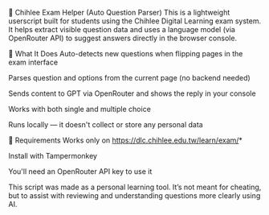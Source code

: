 🧠 Chihlee Exam Helper (Auto Question Parser)
This is a lightweight userscript built for students using the Chihlee Digital Learning exam system. It helps extract visible question data and uses a language model (via OpenRouter API) to suggest answers directly in the browser console.

🚀 What It Does
Auto-detects new questions when flipping pages in the exam interface

Parses question and options from the current page (no backend needed)

Sends content to GPT via OpenRouter and shows the reply in your console

Works with both single and multiple choice

Runs locally — it doesn't collect or store any personal data

🔧 Requirements
Works only on https://dlc.chihlee.edu.tw/learn/exam/*

Install with Tampermonkey

You'll need an OpenRouter API key to use it

This script was made as a personal learning tool. It’s not meant for cheating, but to assist with reviewing and understanding questions more clearly using AI.
